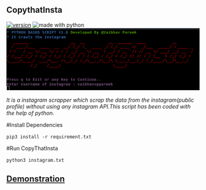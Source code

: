 ## CopythatInsta
[![version](https://img.shields.io/badge/version-1.0.1-red.svg)](https://github.com/vaibhavpareek/featsel/)
<img src="https://img.shields.io/badge/made%20with-python-blue.svg" alt="made with python">
![logo](/logo/copyinsta.png)

*It is a instagram scrapper which scrap the data from the instagram(public profile) without using any instagram API.This script has been coded with the help of python.*

#Install Dependencies
```
pip3 install -r requirement.txt
```

#Run CopyThatInsta
```
python3 instagram.txt
```

## [Demonstration](/logo/copyythat.mp4)
